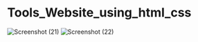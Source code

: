 # Tools_Website_using_html_css

![Screenshot (21)](https://github.com/Sohaib0009/Tools_Website_using_html_css/assets/97386434/d835a690-c952-4fc2-8a41-b6c3c8cb23aa)
![Screenshot (22)](https://github.com/Sohaib0009/Tools_Website_using_html_css/assets/97386434/993773f1-f7d4-44a5-9aec-b35e34a27696)
